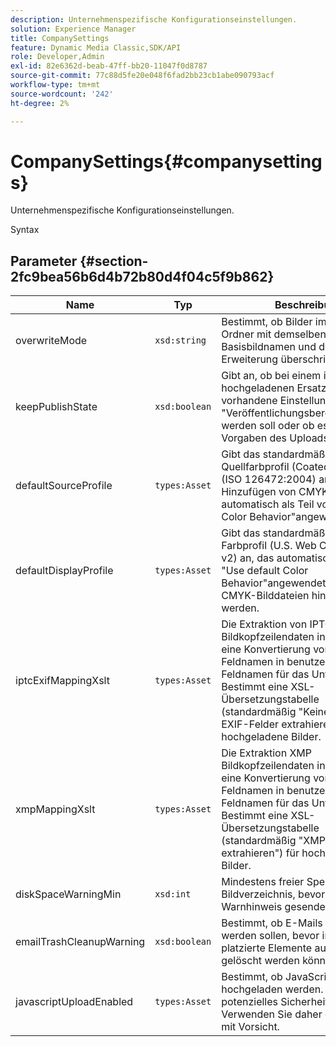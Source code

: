 ```yaml
---
description: Unternehmenspezifische Konfigurationseinstellungen.
solution: Experience Manager
title: CompanySettings
feature: Dynamic Media Classic,SDK/API
role: Developer,Admin
exl-id: 82e6362d-beab-47ff-bb20-11047f0d8787
source-git-commit: 77c88d5fe20e048f6fad2bb23cb1abe090793acf
workflow-type: tm+mt
source-wordcount: '242'
ht-degree: 2%

---
```


# CompanySettings{#companysettings}

Unternehmenspezifische Konfigurationseinstellungen.

Syntax

## Parameter {#section-2fc9bea56b6d4b72b80d4f04c5f9b862}

| Name | Typ | Beschreibung |
|---|---|---|
| overwriteMode | `xsd:string` | Bestimmt, ob Bilder im aktuellen Ordner mit demselben Basisbildnamen und derselben Erweiterung überschrieben werden. |
| keepPublishState | `xsd:boolean` | Gibt an, ob bei einem in IPS hochgeladenen Ersatzbild die vorhandene Einstellung &quot;Veröffentlichungsbereit&quot;beibehalten werden soll oder ob es gemäß den Vorgaben des Uploads sein soll. |
| defaultSourceProfile | `types:Asset` | Gibt das standardmäßige Quellfarbprofil (Coated FOGRA27 (ISO 126472:2004) an, das beim Hinzufügen von CMYK-Bilddateien automatisch als Teil von &quot;Use default Color Behavior&quot;angewendet wird. |
| defaultDisplayProfile | `types:Asset` | Gibt das standardmäßige interne Farbprofil (U.S. Web Coated (SWOP) v2) an, das automatisch als Teil des &quot;Use default Color Behavior&quot;angewendet wird, wenn CMYK-Bilddateien hinzugefügt werden. |
| iptcExifMappingXslt | `types:Asset` | Die Extraktion von IPTC- und EXIF-Bildkopfzeilendaten in IPS erfordert eine Konvertierung von internen Feldnamen in benutzerdefinierte Feldnamen für das Unternehmen. Bestimmt eine XSL-Übersetzungstabelle (standardmäßig &quot;Keine IPTC- oder EXIF-Felder extrahieren&quot;) für hochgeladene Bilder. |
| xmpMappingXslt | `types:Asset` | Die Extraktion XMP Bildkopfzeilendaten in IPS erfordert eine Konvertierung von internen Feldnamen in benutzerdefinierte Feldnamen für das Unternehmen. Bestimmt eine XSL-Übersetzungstabelle (standardmäßig &quot;XMP Felder nicht extrahieren&quot;) für hochgeladene Bilder. |
| diskSpaceWarningMin | `xsd:int` | Mindestens freier Speicherplatz im Bildverzeichnis, bevor ein Warnhinweis gesendet wird. |
| emailTrashCleanupWarning | `xsd:boolean` | Bestimmt, ob E-Mails gesendet werden sollen, bevor im Papierkorb platzierte Elemente automatisch gelöscht werden können. |
| javascriptUploadEnabled | `types:Asset` | Bestimmt, ob JavaScript-Dateien hochgeladen werden. Dies ist ein potenzielles Sicherheitsrisiko. Verwenden Sie daher diese Option mit Vorsicht. |
